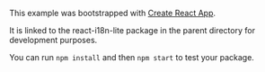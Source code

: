This example was bootstrapped with [Create React App](https://github.com/facebook/create-react-app).

It is linked to the react-i18n-lite package in the parent directory for development purposes.

You can run `npm install` and then `npm start` to test your package.
